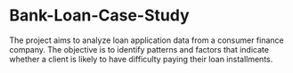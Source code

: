 # Bank-Loan-Case-Study
The project aims to analyze loan application data from a consumer finance company. The objective is to identify patterns and factors that indicate whether a client is likely to have difficulty paying their loan installments.
